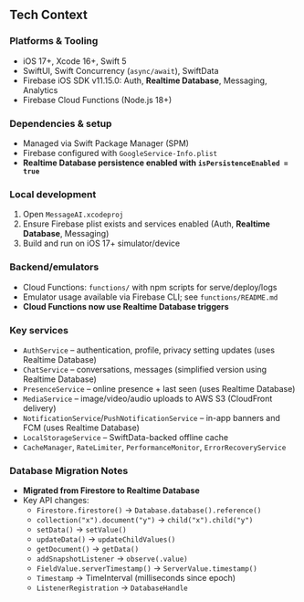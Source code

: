 ## Tech Context

### Platforms & Tooling
- iOS 17+, Xcode 16+, Swift 5
- SwiftUI, Swift Concurrency (`async/await`), SwiftData
- Firebase iOS SDK v11.15.0: Auth, **Realtime Database**, Messaging, Analytics
- Firebase Cloud Functions (Node.js 18+)

### Dependencies & setup
- Managed via Swift Package Manager (SPM)
- Firebase configured with `GoogleService-Info.plist`
- **Realtime Database persistence enabled with `isPersistenceEnabled = true`**

### Local development
1. Open `MessageAI.xcodeproj`
2. Ensure Firebase plist exists and services enabled (Auth, **Realtime Database**, Messaging)
3. Build and run on iOS 17+ simulator/device

### Backend/emulators
- Cloud Functions: `functions/` with npm scripts for serve/deploy/logs
- Emulator usage available via Firebase CLI; see `functions/README.md`
- **Cloud Functions now use Realtime Database triggers**

### Key services
- `AuthService` – authentication, profile, privacy setting updates (uses Realtime Database)
- `ChatService` – conversations, messages (simplified version using Realtime Database)
- `PresenceService` – online presence + last seen (uses Realtime Database)
- `MediaService` – image/video/audio uploads to AWS S3 (CloudFront delivery)
- `NotificationService`/`PushNotificationService` – in-app banners and FCM (uses Realtime Database)
- `LocalStorageService` – SwiftData-backed offline cache
- `CacheManager`, `RateLimiter`, `PerformanceMonitor`, `ErrorRecoveryService`

### Database Migration Notes
- **Migrated from Firestore to Realtime Database**
- Key API changes:
  - `Firestore.firestore()` → `Database.database().reference()`
  - `collection("x").document("y")` → `child("x").child("y")`
  - `setData()` → `setValue()`
  - `updateData()` → `updateChildValues()`
  - `getDocument()` → `getData()`
  - `addSnapshotListener` → `observe(.value)`
  - `FieldValue.serverTimestamp()` → `ServerValue.timestamp()`
  - `Timestamp` → TimeInterval (milliseconds since epoch)
  - `ListenerRegistration` → `DatabaseHandle`
